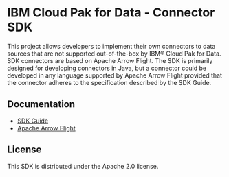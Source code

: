 # IBM Cloud Pak for Data - Connector SDK

This project allows developers to implement their own connectors to data sources that are not supported out-of-the-box by IBM® Cloud Pak for Data. SDK connectors are based on Apache Arrow Flight. The SDK is primarily designed for developing connectors in Java, but a connector could be developed in any language supported by Apache Arrow Flight provided that the connector adheres to the specification described by the SDK Guide.

## Documentation

* [SDK Guide](guide.md)
* [Apache Arrow Flight](https://arrow.apache.org/docs/format/Flight.html)

## License

This SDK is distributed under the Apache 2.0 license.
